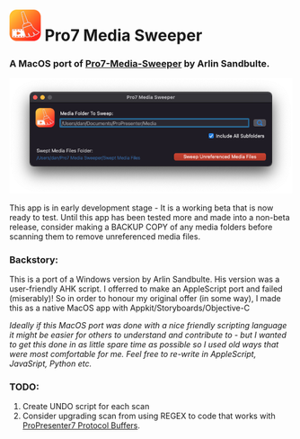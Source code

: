 # ![icon](Icon.png) Pro7 Media Sweeper
### A MacOS port of [Pro7-Media-Sweeper](https://github.com/arlinsandbulte/Pro7-Media-Sweeper) by Arlin Sandbulte.
![Screenshot](ScreenShot.png)

This app is in early development stage - It is a working beta that is now ready to test.
Until this app has been tested more and made into a non-beta release, consider making a BACKUP COPY of any media folders before scanning them to remove unreferenced media files.
  
### Backstory:
This is a port of a Windows version by Arlin Sandbulte.  His version was a user-friendly AHK script.
I offerred to make an AppleScript port and failed (miserably)!
So in order to honour my original offer (in some way), I made this as a native MacOS app with Appkit/Storyboards/Objective-C

*Ideally if this MacOS port was done with a nice friendly scripting language it might be easier for others to understand and contribute to - but I wanted to get this done in as little spare time as possible so I used old ways that were most comfortable for me.  Feel free to re-write in AppleScript, JavaSript, Python etc.*


### TODO:
1. Create UNDO script for each scan
2. Consider upgrading scan from using REGEX to code that works with [ProPresenter7 Protocol Buffers](https://github.com/greyshirtguy/ProPresenter7-Proto).
